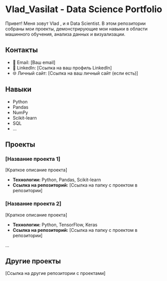 
# Vlad_Vasilat - Data Science Portfolio

Привет! Меня зовут Vlad , и я Data Scientist.  В этом репозитории собраны мои проекты, демонстрирующие мои навыки в области машинного обучения, анализа данных и визуализации.

## Контакты

*   📧 Email: [Ваш email]
*   🔗 LinkedIn: [Ссылка на ваш профиль LinkedIn]
*   🌐 Личный сайт: [Ссылка на ваш личный сайт (если есть)]

## Навыки

*   Python
*   Pandas
*   NumPy
*   Scikit-learn
*   SQL
*   ...

## Проекты

### [Название проекта 1]

[Краткое описание проекта]

*   **Технологии:** Python, Pandas, Scikit-learn
*   **Ссылка на репозиторий:** [Ссылка на папку с проектом в репозитории]

### [Название проекта 2]

[Краткое описание проекта]

*   **Технологии:** Python, TensorFlow, Keras
*   **Ссылка на репозиторий:** [Ссылка на папку с проектом в репозитории]

...

## Другие проекты

[Ссылка на другие репозитории с проектами]
